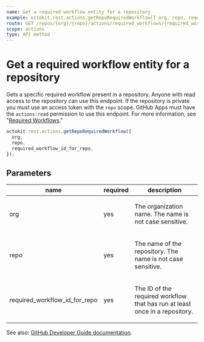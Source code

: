 ```yaml
---
name: Get a required workflow entity for a repository
example: octokit.rest.actions.getRepoRequiredWorkflow({ org, repo, required_workflow_id_for_repo })
route: GET /repos/{org}/{repo}/actions/required_workflows/{required_workflow_id_for_repo}
scope: actions
type: API method
---
```


# Get a required workflow entity for a repository

Gets a specific required workflow present in a repository. Anyone with read access to the repository can use this endpoint. If the repository is private you must use an access token with the `repo` scope. GitHub Apps must have the `actions:read` permission to use this endpoint. For more information, see "[Required Workflows](https://docs.github.com/actions/using-workflows/required-workflows)."

```js
octokit.rest.actions.getRepoRequiredWorkflow({
  org,
  repo,
  required_workflow_id_for_repo,
});
```

## Parameters

<table>
  <thead>
    <tr>
      <th>name</th>
      <th>required</th>
      <th>description</th>
    </tr>
  </thead>
  <tbody>
    <tr><td>org</td><td>yes</td><td>

The organization name. The name is not case sensitive.

</td></tr>
<tr><td>repo</td><td>yes</td><td>

The name of the repository. The name is not case sensitive.

</td></tr>
<tr><td>required_workflow_id_for_repo</td><td>yes</td><td>

The ID of the required workflow that has run at least once in a repository.

</td></tr>
  </tbody>
</table>

See also: [GitHub Developer Guide documentation](https://docs.github.com/rest/reference/actions#get-repository-required-workflow).
